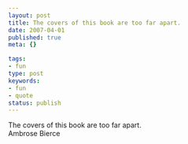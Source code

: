 ```yaml
---
layout: post
title: The covers of this book are too far apart.
date: 2007-04-01
published: true
meta: {}

tags:
- fun
type: post
keywords:
- fun
- quote
status: publish
---
```

The covers of this book are too far apart.<br />Ambrose Bierce
